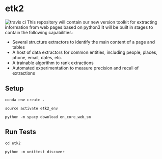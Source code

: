 # etk2
![travis ci](https://travis-ci.org/usc-isi-i2/etk.svg?branch=etk2)
This repository will contain our new version toolkit for extracting information from web pages based on python3
It will be built in stages to contain the following capabilities:

* Several structure extractors to identify the main content of a page and tables
* A host of data extractors for common entities, including people, places, phone, email, dates, etc.
* A trainable algorithm to rank extractions
* Automated experimentation to measure precision and recall of extractions
## Setup
`conda-env create .`

`source activate etk2_env`

`python -m spacy download en_core_web_sm`

## Run Tests
`cd etk2`

`python -m unittest discover`
